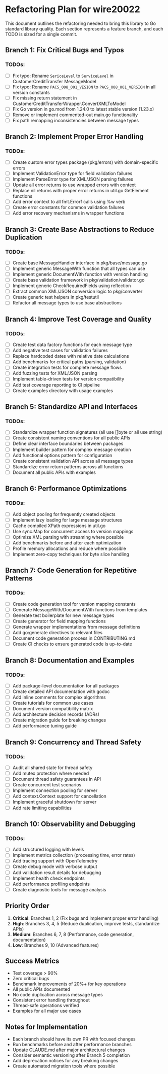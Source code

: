 # Refactoring Plan for wire20022

This document outlines the refactoring needed to bring this library to Go standard library quality. Each section represents a feature branch, and each TODO is sized for a single commit.

## Branch 1: Fix Critical Bugs and Typos

### TODOs:
- [ ] Fix typo: Rename `SericeLevel` to `ServiceLevel` in CustomerCreditTransfer MessageModel
- [ ] Fix typo: Rename `PACS_008_001_VESION` to `PACS_008_001_VERSION` in all version constants
- [ ] Fix missing return statement in CustomerCreditTransferWrapper.ConvertXMLToModel
- [ ] Fix Go version in go.mod from 1.24.0 to latest stable version (1.23.x)
- [ ] Remove or implement commented-out main.go functionality
- [ ] Fix path remapping inconsistencies between message types

## Branch 2: Implement Proper Error Handling

### TODOs:
- [ ] Create custom error types package (pkg/errors) with domain-specific errors
- [ ] Implement ValidationError type for field validation failures
- [ ] Implement ParseError type for XML/JSON parsing failures
- [ ] Update all error returns to use wrapped errors with context
- [ ] Replace nil returns with proper error returns in util.go GetElement functions
- [ ] Add error context to all fmt.Errorf calls using %w verb
- [ ] Create error constants for common validation failures
- [ ] Add error recovery mechanisms in wrapper functions

## Branch 3: Create Base Abstractions to Reduce Duplication

### TODOs:
- [ ] Create base MessageHandler interface in pkg/base/message.go
- [ ] Implement generic MessageWith function that all types can use
- [ ] Implement generic DocumentWith function with version handling
- [ ] Create base validation framework in pkg/validation/validator.go
- [ ] Implement generic CheckRequiredFields using reflection
- [ ] Extract common XML/JSON conversion logic to pkg/converter
- [ ] Create generic test helpers in pkg/testutil
- [ ] Refactor all message types to use base abstractions

## Branch 4: Improve Test Coverage and Quality

### TODOs:
- [ ] Create test data factory functions for each message type
- [ ] Add negative test cases for validation failures
- [ ] Replace hardcoded dates with relative date calculations
- [ ] Add benchmarks for critical paths (parsing, validation)
- [ ] Create integration tests for complete message flows
- [ ] Add fuzzing tests for XML/JSON parsing
- [ ] Implement table-driven tests for version compatibility
- [ ] Add test coverage reporting to CI pipeline
- [ ] Create examples directory with usage examples

## Branch 5: Standardize API and Interfaces

### TODOs:
- [ ] Standardize wrapper function signatures (all use []byte or all use string)
- [ ] Create consistent naming conventions for all public APIs
- [ ] Define clear interface boundaries between packages
- [ ] Implement builder pattern for complex message creation
- [ ] Add functional options pattern for configuration
- [ ] Create consistent validation API across all message types
- [ ] Standardize error return patterns across all functions
- [ ] Document all public APIs with examples

## Branch 6: Performance Optimizations

### TODOs:
- [ ] Add object pooling for frequently created objects
- [ ] Implement lazy loading for large message structures
- [ ] Cache compiled XPath expressions in util.go
- [ ] Use sync.Map for concurrent access to version mappings
- [ ] Optimize XML parsing with streaming where possible
- [ ] Add benchmarks before and after each optimization
- [ ] Profile memory allocations and reduce where possible
- [ ] Implement zero-copy techniques for byte slice handling

## Branch 7: Code Generation for Repetitive Patterns

### TODOs:
- [ ] Create code generation tool for version mapping constants
- [ ] Generate MessageWith/DocumentWith functions from templates
- [ ] Generate test boilerplate for new message types
- [ ] Create generator for field mapping functions
- [ ] Generate wrapper implementations from message definitions
- [ ] Add go:generate directives to relevant files
- [ ] Document code generation process in CONTRIBUTING.md
- [ ] Create CI checks to ensure generated code is up-to-date

## Branch 8: Documentation and Examples

### TODOs:
- [ ] Add package-level documentation for all packages
- [ ] Create detailed API documentation with godoc
- [ ] Add inline comments for complex algorithms
- [ ] Create tutorials for common use cases
- [ ] Document version compatibility matrix
- [ ] Add architecture decision records (ADRs)
- [ ] Create migration guide for breaking changes
- [ ] Add performance tuning guide

## Branch 9: Concurrency and Thread Safety

### TODOs:
- [ ] Audit all shared state for thread safety
- [ ] Add mutex protection where needed
- [ ] Document thread safety guarantees in API
- [ ] Create concurrent test scenarios
- [ ] Implement connection pooling for server
- [ ] Add context.Context support for cancellation
- [ ] Implement graceful shutdown for server
- [ ] Add rate limiting capabilities

## Branch 10: Observability and Debugging

### TODOs:
- [ ] Add structured logging with levels
- [ ] Implement metrics collection (processing time, error rates)
- [ ] Add tracing support with OpenTelemetry
- [ ] Create debug mode with verbose output
- [ ] Add validation result details for debugging
- [ ] Implement health check endpoints
- [ ] Add performance profiling endpoints
- [ ] Create diagnostic tools for message analysis

## Priority Order

1. **Critical**: Branches 1, 2 (Fix bugs and implement proper error handling)
2. **High**: Branches 3, 4, 5 (Reduce duplication, improve tests, standardize APIs)
3. **Medium**: Branches 6, 7, 8 (Performance, code generation, documentation)
4. **Low**: Branches 9, 10 (Advanced features)

## Success Metrics

- Test coverage > 90%
- Zero critical bugs
- Benchmark improvements of 20%+ for key operations
- All public APIs documented
- No code duplication across message types
- Consistent error handling throughout
- Thread-safe operations verified
- Examples for all major use cases

## Notes for Implementation

- Each branch should have its own PR with focused changes
- Run benchmarks before and after performance branches
- Update CLAUDE.md after major architectural changes
- Consider semantic versioning after Branch 5 completion
- Add deprecation notices for any breaking changes
- Create automated migration tools where possible